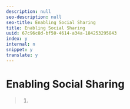 ```yaml
---
description: null
seo-description: null
seo-title: Enabling Social Sharing
title: Enabling Social Sharing
uuid: 67c96c8d-bf50-4614-a34a-184253295843
index: y
internal: n
snippet: y
translate: y
---
```


# Enabling Social Sharing



>1.
